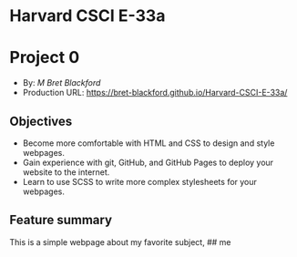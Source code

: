 # Harvard CSCI E-33a
# Project 0
+ By: *M Bret Blackford*
+ Production URL: <https://bret-blackford.github.io/Harvard-CSCI-E-33a/>

## Objectives
+ Become more comfortable with HTML and CSS to design and style webpages.
+ Gain experience with git, GitHub, and GitHub Pages to deploy your website to the internet.
+ Learn to use SCSS to write more complex stylesheets for your webpages.

## Feature summary
This is a simple webpage about my favorite subject, ## me




